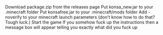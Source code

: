 Download package.zip from the releases page
Put konsa_new.jar to your .minecraft folder
Put konsafree.jar to your .minecraft/mods folder
Add -noverify to your minecraft launch parameters (don't know how to do that? Tough luck.)
Start the game
If you somehow fuck up the instructions then a message box will appear telling you exactly what did you fuck up
